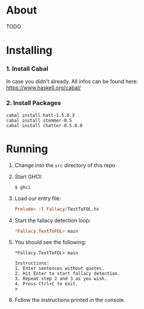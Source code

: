 # About

TODO


# Installing

### 1. Install Cabal

In case you didn't already. All infos can be found here: https://www.haskell.org/cabal/


### 2. Install Packages
```
cabal install hatt-1.5.0.3
cabal install stemmer-0.5
cabal install chatter-0.5.0.0
```


# Running

1. Change into the `src` directory of this repo

2. Start GHCI:
	```
	$ ghci
	```

3. Load our entry file:
	```haskell
	Prelude> :l Fallacy/TextToFOL.hs
	```

4. Start the fallacy detection loop:
	```haskell
	*Fallacy.TextToFOL> main
	```

5. You should see the following:
	```
	*Fallacy.TextToFOL> main
	
	Instructions:
	1. Enter sentences without quotes.
	2. Hit Enter to start fallacy detection.
	3. Repeat step 2 and 3 as you wish.
	4. Press Ctrl+C to exit.
	> 
	```

6. Follow the instructions printed in the console.